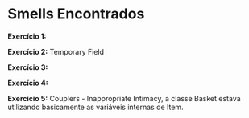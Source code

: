 # Smells Encontrados

**Exercício 1:**

**Exercício 2:** Temporary Field

**Exercício 3:**

**Exercício 4:**

**Exercício 5:**
Couplers - Inappropriate Intimacy,  a classe Basket estava utilizando basicamente as variáveis internas de Item.
